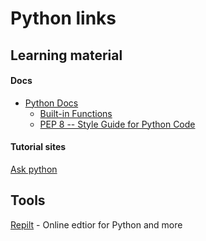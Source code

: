 # Python links

## Learning material

#### Docs
- [Python Docs](https://docs.python.org/3/)
  - [Built-in Functions](https://docs.python.org/3/library/functions.html)
  - [PEP 8 -- Style Guide for Python Code](https://www.python.org/dev/peps/pep-0008/)

#### Tutorial sites
[Ask python](https://www.askpython.com/)

## Tools
[Repilt](https://replit.com/~) - Online edtior for Python and more
